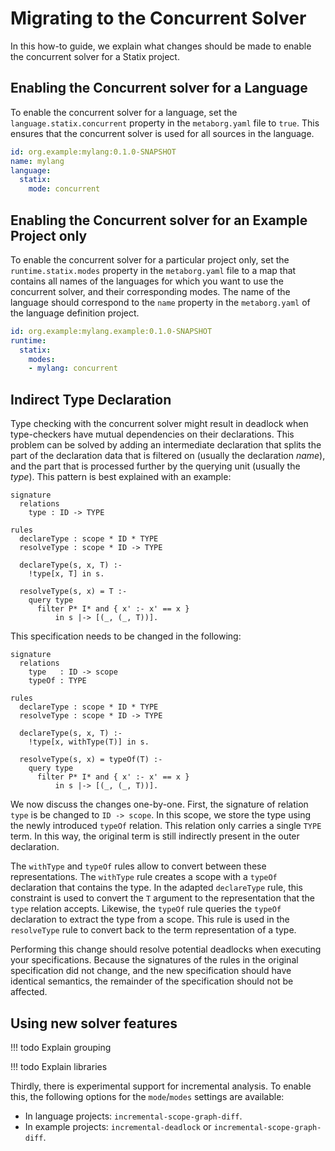# Migrating to the Concurrent Solver

In this how-to guide, we explain what changes should be made to enable the
concurrent solver for a Statix project.


## Enabling the Concurrent solver for a Language

To enable the concurrent solver for a language, set the `language.statix.concurrent`
property in the `metaborg.yaml` file to `true`. This ensures that the
concurrent solver is used for all sources in the language.

```yaml
id: org.example:mylang:0.1.0-SNAPSHOT
name: mylang
language:
  statix:
    mode: concurrent
```


## Enabling the Concurrent solver for an Example Project only

To enable the concurrent solver for a particular project only, set the
`runtime.statix.modes` property in the `metaborg.yaml` file to a map
that contains all names of the languages for which you want to use the
concurrent solver, and their corresponding modes. The name of the language
should correspond to the `name` property in the `metaborg.yaml` of the
language definition project.


```yaml
id: org.example:mylang.example:0.1.0-SNAPSHOT
runtime:
  statix:
    modes:
    - mylang: concurrent
```

## Indirect Type Declaration

Type checking with the concurrent solver might result in
deadlock when type-checkers have mutual dependencies on their declarations.
This problem can be solved by adding an intermediate declaration that splits
the part of the declaration data that is filtered on (usually the declaration
*name*), and the part that is processed further by the querying unit (usually
the *type*). This pattern is best explained with an example:

```statix
signature
  relations
    type : ID -> TYPE

rules
  declareType : scope * ID * TYPE
  resolveType : scope * ID -> TYPE

  declareType(s, x, T) :-
    !type[x, T] in s.

  resolveType(s, x) = T :-
    query type
      filter P* I* and { x' :- x' == x }
          in s |-> [(_, (_, T))].
```

This specification needs to be changed in the following:

```statix
signature
  relations
    type   : ID -> scope
    typeOf : TYPE

rules
  declareType : scope * ID * TYPE
  resolveType : scope * ID -> TYPE

  declareType(s, x, T) :-
    !type[x, withType(T)] in s.

  resolveType(s, x) = typeOf(T) :-
    query type
      filter P* I* and { x' :- x' == x }
          in s |-> [(_, (_, T))].
```

We now discuss the changes one-by-one. First, the signature of relation `type`
is be changed to `ID -> scope`. In this scope, we store the type using the
newly introduced `typeOf` relation. This relation only carries a single `TYPE`
term. In this way, the original term is still indirectly present in the outer
declaration.

The `withType` and `typeOf` rules allow to convert between these representations.
The `withType` rule creates a scope with a `typeOf` declaration that contains
the type.  In the adapted `declareType` rule, this constraint is used to
convert the `T` argument to the representation that the `type` relation accepts.
Likewise, the `typeOf` rule queries the `typeOf` declaration to extract the
type from a scope. This rule is used in the `resolveType` rule to convert
back to the term representation of a type.

Performing this change should resolve potential deadlocks when executing your
specifications. Because the signatures of the rules in the original specification
did not change, and the new specification should have identical semantics,
the remainder of the specification should not be affected.

## Using new solver features

!!! todo
    Explain grouping

!!! todo
    Explain libraries

Thirdly, there is experimental support for incremental analysis. To enable this,
the following options for the `mode`/`modes` settings are available:

- In language projects: `incremental-scope-graph-diff`.
- In example projects: `incremental-deadlock` or `incremental-scope-graph-diff`.
